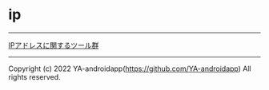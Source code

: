 # ip

---

[IPアドレスに関するツール群](https://yzkn.github.io/ip/)

---

Copyright (c) 2022 YA-androidapp(https://github.com/YA-androidapp) All rights reserved.
